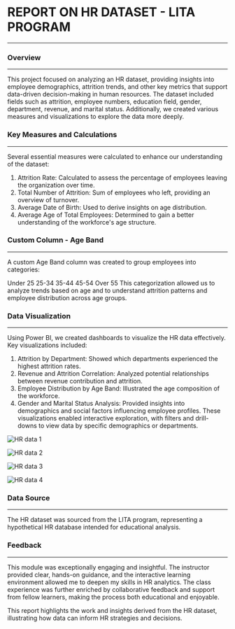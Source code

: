 # REPORT ON HR DATASET - LITA PROGRAM
---


### Overview
---
This project focused on analyzing an HR dataset, providing insights into employee demographics, attrition trends, and other key metrics that support data-driven decision-making in human resources. The dataset included fields such as attrition, employee numbers, education field, gender, department, revenue, and marital status. Additionally, we created various measures and visualizations to explore the data more deeply.



### Key Measures and Calculations
---
Several essential measures were calculated to enhance our understanding of the dataset:
1. Attrition Rate: Calculated to assess the percentage of employees leaving the organization over time.
2. Total Number of Attrition: Sum of employees who left, providing an overview of turnover.
3. Average Date of Birth: Used to derive insights on age distribution.
4. Average Age of Total Employees: Determined to gain a better understanding of the workforce's age structure.



### Custom Column - Age Band
---
A custom Age Band column was created to group employees into categories:

Under 25
25-34
35-44
45-54
Over 55
This categorization allowed us to analyze trends based on age and to understand attrition patterns and employee distribution across age groups.



### Data Visualization
---
Using Power BI, we created dashboards to visualize the HR data effectively. Key visualizations included:
1. Attrition by Department: Showed which departments experienced the highest attrition rates.
2. Revenue and Attrition Correlation: Analyzed potential relationships between revenue contribution and attrition.
3. Employee Distribution by Age Band: Illustrated the age composition of the workforce.
4. Gender and Marital Status Analysis: Provided insights into demographics and social factors influencing employee profiles.
These visualizations enabled interactive exploration, with filters and drill-downs to view data by specific demographics or departments.



![HR data 1](https://github.com/user-attachments/assets/0f6c0bad-b9ca-43d7-aaac-e59de7ac251c)



![HR data 2](https://github.com/user-attachments/assets/78f651bb-daf2-4fa9-b06b-efa45c665a2d)



![HR data 3](https://github.com/user-attachments/assets/c72a402b-1c6e-4614-a69f-b5d22a8b026e)



![HR data 4](https://github.com/user-attachments/assets/219fff37-21bf-47b2-89a4-68e69ba069de)




### Data Source
--- 
The HR dataset was sourced from the LITA program, representing a hypothetical HR database intended for educational analysis.



### Feedback
---
This module was exceptionally engaging and insightful. The instructor provided clear, hands-on guidance, and the interactive learning environment allowed me to deepen my skills in HR analytics. 
The class experience was further enriched by collaborative feedback and support from fellow learners, making the process both educational and enjoyable.

This report highlights the work and insights derived from the HR dataset, illustrating how data can inform HR strategies and decisions.
